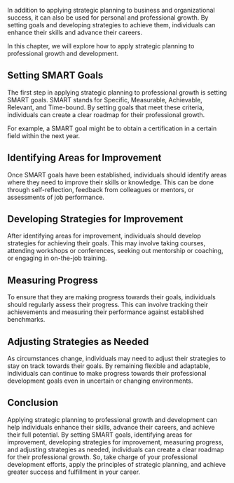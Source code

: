 
In addition to applying strategic planning to business and organizational success, it can also be used for personal and professional growth. By setting goals and developing strategies to achieve them, individuals can enhance their skills and advance their careers.

In this chapter, we will explore how to apply strategic planning to professional growth and development.

Setting SMART Goals
-------------------

The first step in applying strategic planning to professional growth is setting SMART goals. SMART stands for Specific, Measurable, Achievable, Relevant, and Time-bound. By setting goals that meet these criteria, individuals can create a clear roadmap for their professional growth.

For example, a SMART goal might be to obtain a certification in a certain field within the next year.

Identifying Areas for Improvement
---------------------------------

Once SMART goals have been established, individuals should identify areas where they need to improve their skills or knowledge. This can be done through self-reflection, feedback from colleagues or mentors, or assessments of job performance.

Developing Strategies for Improvement
-------------------------------------

After identifying areas for improvement, individuals should develop strategies for achieving their goals. This may involve taking courses, attending workshops or conferences, seeking out mentorship or coaching, or engaging in on-the-job training.

Measuring Progress
------------------

To ensure that they are making progress towards their goals, individuals should regularly assess their progress. This can involve tracking their achievements and measuring their performance against established benchmarks.

Adjusting Strategies as Needed
------------------------------

As circumstances change, individuals may need to adjust their strategies to stay on track towards their goals. By remaining flexible and adaptable, individuals can continue to make progress towards their professional development goals even in uncertain or changing environments.

Conclusion
----------

Applying strategic planning to professional growth and development can help individuals enhance their skills, advance their careers, and achieve their full potential. By setting SMART goals, identifying areas for improvement, developing strategies for improvement, measuring progress, and adjusting strategies as needed, individuals can create a clear roadmap for their professional growth. So, take charge of your professional development efforts, apply the principles of strategic planning, and achieve greater success and fulfillment in your career.
